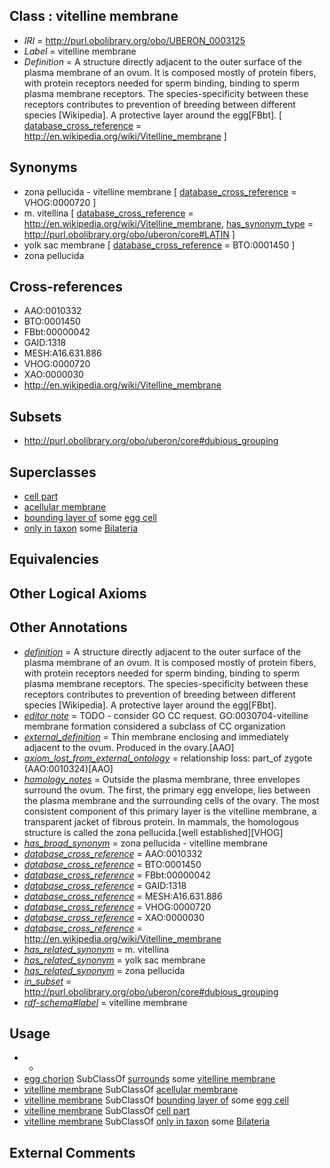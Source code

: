 
## Class : vitelline membrane

 * *IRI* = http://purl.obolibrary.org/obo/UBERON_0003125
 * *Label* = vitelline membrane
 * *Definition* = A structure directly adjacent to the outer surface of the plasma membrane of an ovum. It is composed mostly of protein fibers, with protein receptors needed for sperm binding, binding to sperm plasma membrane receptors. The species-specificity between these receptors contributes to prevention of breeding between different species [Wikipedia]. A protective layer around the egg[FBbt]. [ [database_cross_reference](../../ef/oboInOwl#hasDbXref.md) = http://en.wikipedia.org/wiki/Vitelline_membrane ]

## Synonyms

 * zona pellucida - vitelline membrane [ [database_cross_reference](../../ef/oboInOwl#hasDbXref.md) = VHOG:0000720 ]
 * m. vitellina [ [database_cross_reference](../../ef/oboInOwl#hasDbXref.md) = http://en.wikipedia.org/wiki/Vitelline_membrane, [has_synonym_type](../../pe/oboInOwl#hasSynonymType.md) = http://purl.obolibrary.org/obo/uberon/core#LATIN ]
 * yolk sac membrane [ [database_cross_reference](../../ef/oboInOwl#hasDbXref.md) = BTO:0001450 ]
 * zona pellucida

## Cross-references

 * AAO:0010332
 * BTO:0001450
 * FBbt:00000042
 * GAID:1318
 * MESH:A16.631.886
 * VHOG:0000720
 * XAO:0000030
 * http://en.wikipedia.org/wiki/Vitelline_membrane

## Subsets

 * http://purl.obolibrary.org/obo/uberon/core#dubious_grouping

## Superclasses

 * [cell part](../../UBERON/70/UBERON_0000470.md)
 * [acellular membrane](../../UBERON/64/UBERON_0005764.md)
 * [bounding layer of](../../RO/07/RO_0002007.md) some [egg cell](../../CL/25/CL_0000025.md)
 * [only in taxon](../../RO/60/RO_0002160.md) some [Bilateria](../../NCBITaxon/13/NCBITaxon_33213.md)

## Equivalencies


## Other Logical Axioms


## Other Annotations

 * *[definition](../../IAO/15/IAO_0000115.md)* = A structure directly adjacent to the outer surface of the plasma membrane of an ovum. It is composed mostly of protein fibers, with protein receptors needed for sperm binding, binding to sperm plasma membrane receptors. The species-specificity between these receptors contributes to prevention of breeding between different species [Wikipedia]. A protective layer around the egg[FBbt].
 * *[editor note](../../IAO/16/IAO_0000116.md)* = TODO - consider GO CC request. GO:0030704-vitelline membrane formation considered a subclass of CC organization
 * *[external_definition](../../UBPROP/01/UBPROP_0000001.md)* = Thin membrane enclosing and immediately adjacent to the ovum. Produced in the ovary.[AAO]
 * *[axiom_lost_from_external_ontology](../../UBPROP/02/UBPROP_0000002.md)* = relationship loss: part_of zygote (AAO:0010324)[AAO]
 * *[homology_notes](../../UBPROP/03/UBPROP_0000003.md)* = Outside the plasma membrane, three envelopes surround the ovum. The first, the primary egg envelope, lies between the plasma membrane and the surrounding cells of the ovary. The most consistent component of this primary layer is the vitelline membrane, a transparent jacket of fibrous protein. In mammals, the homologous structure is called the zona pellucida.[well established][VHOG]
 * *[has_broad_synonym](../../ym/oboInOwl#hasBroadSynonym.md)* = zona pellucida - vitelline membrane
 * *[database_cross_reference](../../ef/oboInOwl#hasDbXref.md)* = AAO:0010332
 * *[database_cross_reference](../../ef/oboInOwl#hasDbXref.md)* = BTO:0001450
 * *[database_cross_reference](../../ef/oboInOwl#hasDbXref.md)* = FBbt:00000042
 * *[database_cross_reference](../../ef/oboInOwl#hasDbXref.md)* = GAID:1318
 * *[database_cross_reference](../../ef/oboInOwl#hasDbXref.md)* = MESH:A16.631.886
 * *[database_cross_reference](../../ef/oboInOwl#hasDbXref.md)* = VHOG:0000720
 * *[database_cross_reference](../../ef/oboInOwl#hasDbXref.md)* = XAO:0000030
 * *[database_cross_reference](../../ef/oboInOwl#hasDbXref.md)* = http://en.wikipedia.org/wiki/Vitelline_membrane
 * *[has_related_synonym](../../ym/oboInOwl#hasRelatedSynonym.md)* = m. vitellina
 * *[has_related_synonym](../../ym/oboInOwl#hasRelatedSynonym.md)* = yolk sac membrane
 * *[has_related_synonym](../../ym/oboInOwl#hasRelatedSynonym.md)* = zona pellucida
 * *[in_subset](../../et/oboInOwl#inSubset.md)* = http://purl.obolibrary.org/obo/uberon/core#dubious_grouping
 * *[rdf-schema#label](../../el/rdf-schema#label.md)* = vitelline membrane

## Usage

 * -
 * [egg chorion](../../UBERON/20/UBERON_0000920.md) SubClassOf [surrounds](../../RO/21/RO_0002221.md) some [vitelline membrane](../../UBERON/25/UBERON_0003125.md)
 * [vitelline membrane](../../UBERON/25/UBERON_0003125.md) SubClassOf [acellular membrane](../../UBERON/64/UBERON_0005764.md)
 * [vitelline membrane](../../UBERON/25/UBERON_0003125.md) SubClassOf [bounding layer of](../../RO/07/RO_0002007.md) some [egg cell](../../CL/25/CL_0000025.md)
 * [vitelline membrane](../../UBERON/25/UBERON_0003125.md) SubClassOf [cell part](../../UBERON/70/UBERON_0000470.md)
 * [vitelline membrane](../../UBERON/25/UBERON_0003125.md) SubClassOf [only in taxon](../../RO/60/RO_0002160.md) some [Bilateria](../../NCBITaxon/13/NCBITaxon_33213.md)

## External Comments

